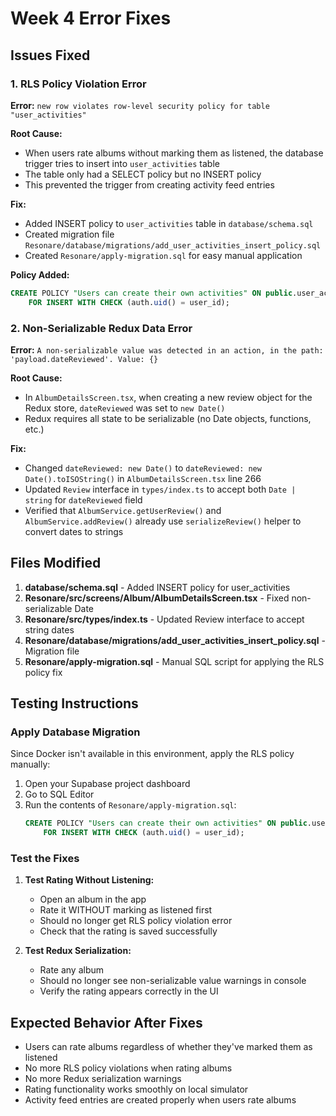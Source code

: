 # Week 4 Error Fixes

## Issues Fixed

### 1. RLS Policy Violation Error
**Error:** `new row violates row-level security policy for table "user_activities"`

**Root Cause:** 
- When users rate albums without marking them as listened, the database trigger tries to insert into `user_activities` table
- The table only had a SELECT policy but no INSERT policy
- This prevented the trigger from creating activity feed entries

**Fix:**
- Added INSERT policy to `user_activities` table in `database/schema.sql`
- Created migration file `Resonare/database/migrations/add_user_activities_insert_policy.sql`
- Created `Resonare/apply-migration.sql` for easy manual application

**Policy Added:**
```sql
CREATE POLICY "Users can create their own activities" ON public.user_activities
    FOR INSERT WITH CHECK (auth.uid() = user_id);
```

### 2. Non-Serializable Redux Data Error
**Error:** `A non-serializable value was detected in an action, in the path: 'payload.dateReviewed'. Value: {}`

**Root Cause:**
- In `AlbumDetailsScreen.tsx`, when creating a new review object for the Redux store, `dateReviewed` was set to `new Date()`
- Redux requires all state to be serializable (no Date objects, functions, etc.)

**Fix:**
- Changed `dateReviewed: new Date()` to `dateReviewed: new Date().toISOString()` in `AlbumDetailsScreen.tsx` line 266
- Updated `Review` interface in `types/index.ts` to accept both `Date | string` for `dateReviewed` field
- Verified that `AlbumService.getUserReview()` and `AlbumService.addReview()` already use `serializeReview()` helper to convert dates to strings

## Files Modified

1. **database/schema.sql** - Added INSERT policy for user_activities
2. **Resonare/src/screens/Album/AlbumDetailsScreen.tsx** - Fixed non-serializable Date
3. **Resonare/src/types/index.ts** - Updated Review interface to accept string dates
4. **Resonare/database/migrations/add_user_activities_insert_policy.sql** - Migration file
5. **Resonare/apply-migration.sql** - Manual SQL script for applying the RLS policy fix

## Testing Instructions

### Apply Database Migration
Since Docker isn't available in this environment, apply the RLS policy manually:

1. Open your Supabase project dashboard
2. Go to SQL Editor
3. Run the contents of `Resonare/apply-migration.sql`:
   ```sql
   CREATE POLICY "Users can create their own activities" ON public.user_activities
       FOR INSERT WITH CHECK (auth.uid() = user_id);
   ```

### Test the Fixes
1. **Test Rating Without Listening:**
   - Open an album in the app
   - Rate it WITHOUT marking as listened first
   - Should no longer get RLS policy violation error
   - Check that the rating is saved successfully

2. **Test Redux Serialization:**
   - Rate any album
   - Should no longer see non-serializable value warnings in console
   - Verify the rating appears correctly in the UI

## Expected Behavior After Fixes
- Users can rate albums regardless of whether they've marked them as listened
- No more RLS policy violations when rating albums
- No more Redux serialization warnings
- Rating functionality works smoothly on local simulator
- Activity feed entries are created properly when users rate albums
